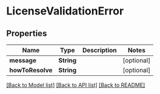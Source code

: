 # LicenseValidationError

## Properties
Name | Type | Description | Notes
------------ | ------------- | ------------- | -------------
**message** | **String** |  | [optional] 
**howToResolve** | **String** |  | [optional] 

[[Back to Model list]](../README.md#documentation-for-models) [[Back to API list]](../README.md#documentation-for-api-endpoints) [[Back to README]](../README.md)


